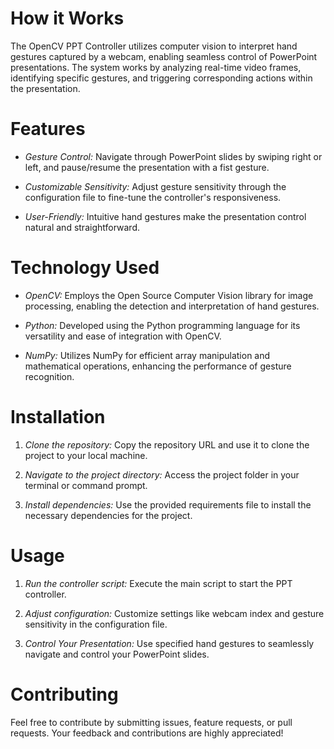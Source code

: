 # How it Works

The OpenCV PPT Controller utilizes computer vision to interpret hand gestures captured by a webcam, enabling seamless control of PowerPoint presentations. The system works by analyzing real-time video frames, identifying specific gestures, and triggering corresponding actions within the presentation.

# Features

- *Gesture Control:* Navigate through PowerPoint slides by swiping right or left, and pause/resume the presentation with a fist gesture.
  
- *Customizable Sensitivity:* Adjust gesture sensitivity through the configuration file to fine-tune the controller's responsiveness.

- *User-Friendly:* Intuitive hand gestures make the presentation control natural and straightforward.

# Technology Used

- *OpenCV:* Employs the Open Source Computer Vision library for image processing, enabling the detection and interpretation of hand gestures.

- *Python:* Developed using the Python programming language for its versatility and ease of integration with OpenCV.

- *NumPy:* Utilizes NumPy for efficient array manipulation and mathematical operations, enhancing the performance of gesture recognition.

# Installation

1. *Clone the repository:* Copy the repository URL and use it to clone the project to your local machine.

2. *Navigate to the project directory:* Access the project folder in your terminal or command prompt.

3. *Install dependencies:* Use the provided requirements file to install the necessary dependencies for the project.

# Usage

1. *Run the controller script:* Execute the main script to start the PPT controller.

2. *Adjust configuration:* Customize settings like webcam index and gesture sensitivity in the configuration file.

3. *Control Your Presentation:* Use specified hand gestures to seamlessly navigate and control your PowerPoint slides.

# Contributing

Feel free to contribute by submitting issues, feature requests, or pull requests. Your feedback and contributions are highly appreciated!


